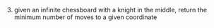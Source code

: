 3) given an infinite chessboard with a knight in the middle, return the minimum number of moves to a given coordinate